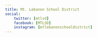 ```yaml
---
title: Mt. Lebanon School District
social:
    twitter: [mtlsd]
    facebook: [MTLSD]
    instagram: [mtlebanonschooldistrict]
---
```

